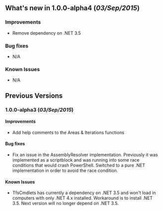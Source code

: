 
What's new in 1.0.0-alpha4 (_03/Sep/2015_)
------------------------------------------

### Improvements
  - Remove dependency on .NET 3.5

### Bug fixes
  - N/A

### Known Issues
  - N/A

Previous Versions
-----------------

### 1.0.0-alpha3 (_03/Sep/2015_)

#### Improvements
  - Add help comments to the Areas & Iterations functions

#### Bug fixes
  - Fix an issue in the AssemblyResolver implementation. Previously it was implemented as a scriptblock and was running into some race conditions that would crash PowerShell. Switched to a pure .NET implementation in order to avoid the race condition.

#### Known Issues
  - TfsCmdlets has currently a dependency on .NET 3.5 and won't load in computers with only .NET 4.x installed. Workaround is to install .NET 3.5. Next version will no longer depend on .NET 3.5.
